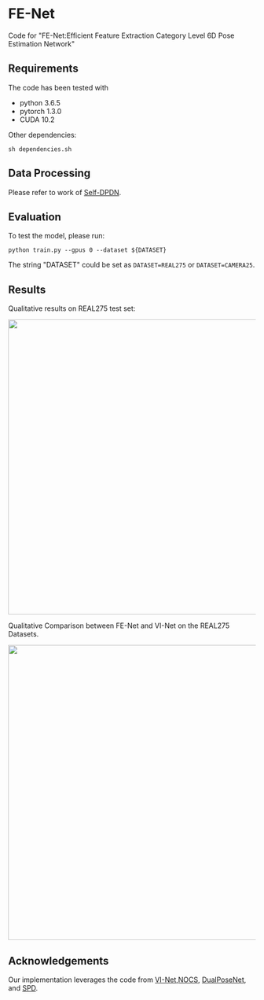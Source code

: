 # FE-Net
Code for "FE-Net:Efficient Feature Extraction Category Level 6D Pose Estimation Network"

## Requirements
The code has been tested with
- python 3.6.5
- pytorch 1.3.0
- CUDA 10.2

Other dependencies:

```
sh dependencies.sh
```

## Data Processing

Please refer to  work of [Self-DPDN](https://github.com/JiehongLin/Self-DPDN).




## Evaluation

To test the model, please run:

```
python train.py --gpus 0 --dataset ${DATASET}
```
The string "DATASET" could be set as `DATASET=REAL275` or `DATASET=CAMERA25`.




## Results
Qualitative results on REAL275 test set:
<p align="center">
	<img src ="Result/result.png" width="600" />
</p>

Qualitative Comparison between FE-Net and VI-Net on the REAL275 Datasets.
<p align="center">
	<img src ="Result/isualization.png" width="600" />
</p>

## Acknowledgements

Our implementation leverages the code from [VI-Net](https://github.com/JiehongLin/VI-Net),[NOCS](https://github.com/hughw19/NOCS_CVPR2019), [DualPoseNet](https://github.com/Gorilla-Lab-SCUT/DualPoseNet), and [SPD](https://github.com/mentian/object-deformnet).
